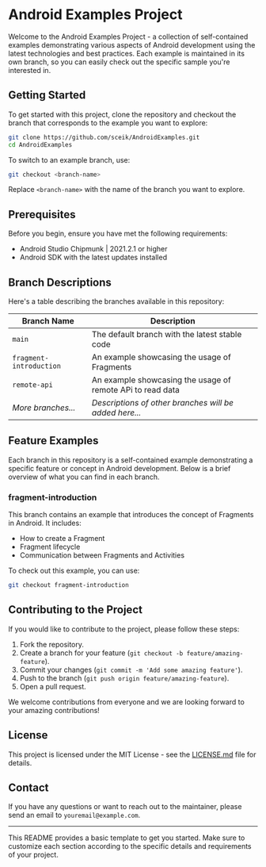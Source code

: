 # Android Examples Project

Welcome to the Android Examples Project - a collection of self-contained examples demonstrating various aspects of Android development using the latest technologies and best practices. Each example is maintained in its own branch, so you can easily check out the specific sample you're interested in.

## Getting Started

To get started with this project, clone the repository and checkout the branch that corresponds to the example you want to explore:

```bash
git clone https://github.com/sceik/AndroidExamples.git
cd AndroidExamples
```

To switch to an example branch, use:

```bash
git checkout <branch-name>
```

Replace `<branch-name>` with the name of the branch you want to explore.

## Prerequisites

Before you begin, ensure you have met the following requirements:

- Android Studio Chipmunk | 2021.2.1 or higher
- Android SDK with the latest updates installed

## Branch Descriptions

Here's a table describing the branches available in this repository:

| Branch Name             | Description                                                |
|-------------------------|------------------------------------------------------------|
| `main`                  | The default branch with the latest stable code             |
| `fragment-introduction` | An example showcasing the usage of Fragments               |
| `remote-api`            | An example showcasing the usage of remote APi to read data |
| *More branches...*      | *Descriptions of other branches will be added here...*     |

## Feature Examples

Each branch in this repository is a self-contained example demonstrating a specific feature or concept in Android development. Below is a brief overview of what you can find in each branch.

### fragment-introduction

This branch contains an example that introduces the concept of Fragments in Android. It includes:

- How to create a Fragment
- Fragment lifecycle
- Communication between Fragments and Activities

To check out this example, you can use:

```bash
git checkout fragment-introduction
```

## Contributing to the Project

If you would like to contribute to the project, please follow these steps:

1. Fork the repository.
2. Create a branch for your feature (`git checkout -b feature/amazing-feature`).
3. Commit your changes (`git commit -m 'Add some amazing feature'`).
4. Push to the branch (`git push origin feature/amazing-feature`).
5. Open a pull request.

We welcome contributions from everyone and we are looking forward to your amazing contributions!

## License

This project is licensed under the MIT License - see the [LICENSE.md](LICENSE) file for details.

## Contact

If you have any questions or want to reach out to the maintainer, please send an email to `youremail@example.com`.

---

This README provides a basic template to get you started. Make sure to customize each section according to the specific details and requirements of your project.